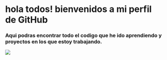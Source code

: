 # hola todos! bienvenidos a mi perfil de GitHub


### Aqui podras encontrar todo  el codigo que he ido aprendiendo y proyectos en los que estoy trabajando.

![](https://www.google.com/search?q=imagen&tbm=isch&chips=q:imagen,g_1:fondo:D85BMM4UY_Y%3D&rlz=1C1ALOY_esCO957CO957&hl=es-419&sa=X&ved=2ahUKEwjt47_IkeT2AhVUYjABHYOYBsgQ4lYoAXoECAEQHw&biw=1263&bih=891#imgrc=93QZ2Ui3zlRpTM)
